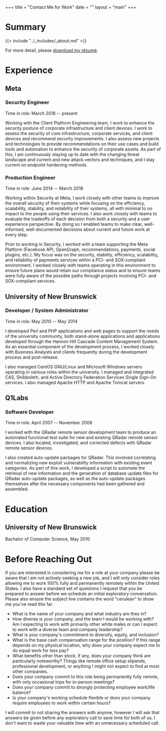 +++
title = "Contact Me for Work"
date = ""
layout = "main"
+++

# Summary

{{< include "../_includes/_about.md" >}}

For more detail, please [download my r&eacute;sum&eacute;][cvpdf].

# Experience

## Meta
### Security Engineer

Time in role: March 2018 -- present

Working with the Client Platform Engineering team, I work to enhance the
security posture of corporate infrastructure and client devices. I work to
assess the security of core infrastructure, corporate services, and client
devices and recommend security improvements. I also assess new projects and
technologies to provide recommendations on their use cases and build tools and
automation to enhance the security of corporate assets. As part of this, I am
continuously staying up to date with the changing threat landscape and current
and new attack vectors and techniques, and I stay current on endpoint hardening
methods.

### Production Engineer

Time in role: June 2014 -- March 2018

Working within Security at Meta, I work closely with other teams to improve the
overall security of their systems while focusing on the efficiency, scalability,
stability, and reliability of their systems, all with minimal to no impact to
the people using their services. I also work closely with teams to evaluate the
tradeoffs of each decision from both a security and a user experience
perspective. By doing so I enabled teams to make clear, well-informed,
well-documented decisions about current and future work at every step.

Prior to working in Security, I worked with a team supporting the Meta Platform
(Facebook API, OpenGraph, recommendations, payments, social plugins, etc.). My
focus was on the security, stability, efficiency, scalability, and reliability
of payments services within a PCI- and SOX-compliant environment. I worked
closely with teams operating in this environment to ensure future plans would
retain our compliance status and to ensure teams were fully aware of the
possible paths through projects involving PCI- and SOX-compliant services.

## University of New Brunswick
### Developer / System Administrator

Time in role: May 2010 -- May 2014

I developed Perl and PHP applications and web pages to support the needs of the
university community, both stand-alone applications and applications developed
through the Hannon Hill Cascade Content Management System. As an essential
component of the development process, I worked closely with Business Analysts
and clients frequently during the development process and post-release.

I also managed CentOS GNU/Linux and Microsoft Windows servers operating in
various roles within the university. I managed and integrated CAS, Shibboleth,
and Active Directory Federation Services Single Sign-On services. I also managed
Apache HTTP and Apache Tomcat servers.

## Q1Labs
### Software Developer

Time in role: April 2007 -- November 2008

I worked with the QRadar remote sensor development team to produce an automated
functional test suite for new and existing QRadar remote sensor devices. I also
located, investigated, and corrected defects with QRadar remote sensor devices.

I also created auto-update packages for QRadar. This involved correlating and
normalizing new exploit vulnerability information with existing event
categories. As part of this work, I developed a script to automate the retrieval
of new information and the generation of database update files for QRadar
auto-update packages, as well as the auto-update packages themselves after the
necessary components had been gathered and assembled.

# Education
## University of New Brunswick

Bachelor of Computer Science, May 2010

# Before Reaching Out

If you are interested in considering me for a role at your company please be
aware that I am not actively seeking a new job, and I will only consider roles
allowing me to work 100% fully and permanently remotely within the United
States. I also have a standard set of questions I request that you be prepared
to answer before we schedule an initial exploratory conversation. Please also
ensure the subject line contains the word "cerulean" to show me you've read this
far.

- What is the name of your company and what industry are they in?
- How diverse is your company, and the team I would be working with? Am I
  expecting to work with primarily other white males or can I expect to work
  with a diverse team and company leadership?
- What is your company's commitment to diversity, equity, and inclusion?
- What is the base cash compensation range for the position? If this range
  depends on my physical location, why does your company expect me to do equal
  work for less pay?
- What benefits other than stock, if any, does your company think are
  particularly noteworthy? Things like remote office setup stipends,
  professional development, or anything I might not expect to find at most
  other companies.
- Does your company commit to this role being permanently fully remote, with
  only occasional trips for in-person meetings?
- Does your company commit to strongly protecting employee work/life balance?
- Is your company's working schedule flexible or does your company require
  employees to work within certain hours?

I will commit to not sharing the answers with anyone, however I will ask that
answers be given before any exploratory call to save time for both of us.
I don't want to waste your valuable time with an unnecessary scheduled call.

[cvpdf]: /docs/resume.pdf
